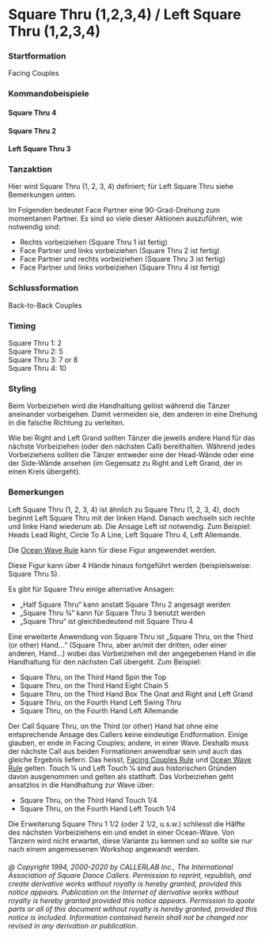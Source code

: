 
# Square Thru (1,2,3,4) / Left Square Thru (1,2,3,4)

### Startformation

Facing Couples

### Kommandobeispiele

#### Square Thru 4
#### Square Thru 2
#### Left Square Thru 3

### Tanzaktion
 
Hier wird Square Thru (1, 2, 3, 4) definiert; für Left Square Thru siehe Bemerkungen unten.

Im Folgenden bedeutet Face Partner eine 90-Grad-Drehung zum momentanen Partner. Es sind so viele dieser Aktionen auszuführen, wie notwendig sind:
- Rechts vorbeiziehen (Square Thru 1 ist fertig)
- Face Partner und links vorbeiziehen (Square Thru 2 ist fertig)
- Face Partner und rechts vorbeiziehen (Square Thru 3 ist fertig)
- Face Partner und links vorbeiziehen (Square Thru 4 ist fertig)

### Schlussformation

Back-to-Back Couples

### Timing

Square Thru 1: 2  
Square Thru 2: 5  
Square Thru 3: 7 or 8  
Square Thru 4: 10

### Styling
 
Beim Vorbeiziehen wird die Handhaltung gelöst während die Tänzer aneinander vorbeigehen. Damit vermeiden sie, den anderen in eine Drehung in die falsche Richtung zu verleiten.

Wie bei Right and Left Grand sollten Tänzer die jeweils andere Hand für das nächste Vorbeiziehen (oder den nächsten Call) bereithalten. Während jedes Vorbeiziehens sollten die Tänzer entweder eine der Head-Wände oder eine der Side-Wände ansehen (im Gegensatz zu Right and Left Grand, der in einen Kreis übergeht).

### Bemerkungen
 
Left Square Thru (1, 2, 3, 4) ist ähnlich zu Square Thru (1, 2, 3, 4), doch beginnt Left Square Thru mit der linken Hand. Danach wechseln sich rechte und linke Hand wiederum ab. Die Ansage Left ist notwendig. Zum Beispiel: Heads Lead Right, Circle To A Line, Left Square Thru 4, Left Allemande.

Die [Ocean Wave Rule](../b2/ocean_wave_rule.md) kann für diese Figur angewendet werden.

Diese Figur kann über 4 Hände hinaus fortgeführt werden (beispielsweise: Square Thru 5).

Es gibt für Square Thru einige alternative Ansagen:
- „Half Square Thru“ kann anstatt Square Thru 2 angesagt werden
- „Square Thru 3⁄4“ kann für Square Thru 3 benutzt werden
- „Square Thru“ ist gleichbedeutend mit Square Thru 4

Eine erweiterte Anwendung von Square Thru ist „Square Thru, on the Third (or other) Hand...“ (Square Thru, aber an/mit der dritten, oder einer anderen, Hand…) wobei das Vorbeiziehen mit der angegebenen Hand in die Handhaltung für den nächsten Call übergeht. Zum Beispiel:
- Square Thru, on the Third Hand Spin the Top
- Square Thru, on the Third Hand Eight Chain 5
- Square Thru, on the Third Hand Box The Gnat and Right and Left Grand
- Square Thru, on the Fourth Hand Left Swing Thru
- Square Thru, on the Fourth Hand Left Allemande

Der Call Square Thru, on the Third (or other) Hand hat ohne eine entsprechende Ansage des Callers keine eindeutige Endformation. Einige glauben, er ende in Facing Couples; andere, in einer Wave. Deshalb muss der nächste Call aus beiden Formationen anwendbar sein und auch das gleiche Ergebnis liefern. Das heisst, [Facing Couples Rule](../b2/facing_couples_rule.md) und [Ocean Wave Rule](../b2/ocean_wave_rule.md) gelten. Touch 1⁄4 und Left Touch 1⁄4 sind aus historischen Gründen davon ausgenommen und gelten als statthaft. Das Vorbeiziehen geht ansatzlos in die Handhaltung zur Wave über:
- Square Thru, on the Third Hand Touch 1/4
- Square Thru, on the Fourth Hand Left Touch 1/4

Die Erweiterung Square Thru 1 1/2 (oder 2 1/2, u.s.w.) schliesst die Hälfte des nächsten Vorbeiziehens ein und endet in einer Ocean-Wave. Von Tänzern wird nicht erwartet, diese Variante zu kennen und so sollte sie nur nach einem angemessenen Workshop angewandt werden.

###### @ Copyright 1994, 2000-2020 by CALLERLAB Inc., The International Association of Square Dance Callers. Permission to reprint, republish, and create derivative works without royalty is hereby granted, provided this notice appears. Publication on the Internet of derivative works without royalty is hereby granted provided this notice appears. Permission to quote parts or all of this document without royalty is hereby granted, provided this notice is included. Information contained herein shall not be changed nor revised in any derivation or publication.
